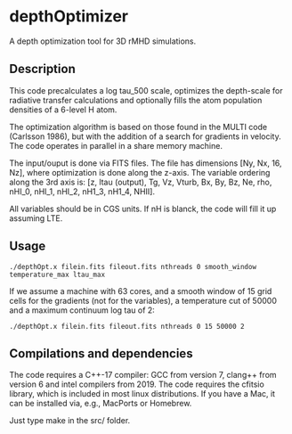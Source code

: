 # depthOptimizer
A depth optimization tool for 3D rMHD simulations.

## Description
This code precalculates a log tau_500 scale, optimizes the depth-scale for radiative transfer calculations and optionally fills the atom population densities of a 6-level H atom.

The optimization algorithm is based on those found in the MULTI code (Carlsson 1986), but with the addition of a search for gradients in velocity. The code operates in parallel in a share memory machine.

The input/ouput is done via FITS files. The file has dimensions [Ny, Nx, 16, Nz], where optimization is done along the z-axis. The variable ordering along the 3rd axis is: [z, ltau (output), Tg, Vz, Vturb, Bx, By, Bz, Ne, rho, nHI_0, nHI_1, nHI_2, nH1_3, nH1_4, NHII].

All variables should be in CGS units. If nH is blanck, the code will fill it up assuming LTE.

## Usage
```
./depthOpt.x filein.fits fileout.fits nthreads 0 smooth_window temperature_max ltau_max
```

If we assume a machine with 63 cores, and a smooth window of 15 grid cells for the gradients (not for the variables), a temperature cut of 50000 and a maximum continuum log tau of 2:
```
./depthOpt.x filein.fits fileout.fits nthreads 0 15 50000 2
```

## Compilations and dependencies
The code requires a C++-17 compiler: GCC from version 7, clang++ from version 6 and intel compilers from 2019. The code requires the cfitsio library, which is included in most linux distributions. If you have a Mac, it can be installed via, e.g., MacPorts or Homebrew.

Just type make in the src/ folder.

